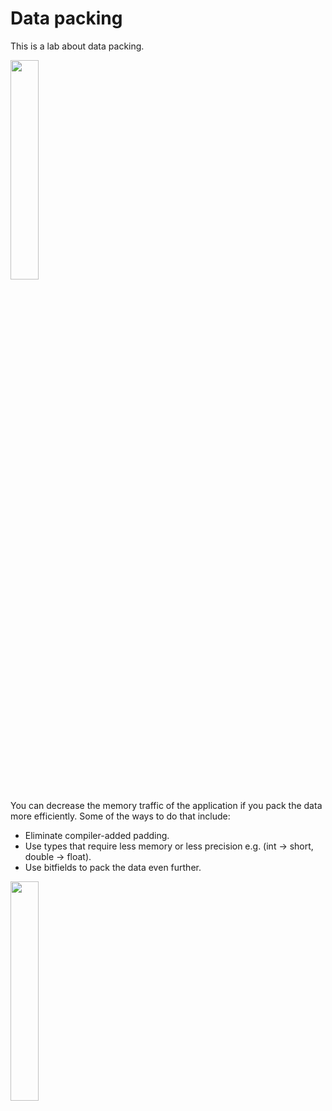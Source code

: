 # Data packing

This is a lab about data packing.

[<img src="https://drive.google.com/uc?export=view&id=16uvUgz327TXrysAf2HXYRe_KRBALHw2j" width="30%">](https://www.youtube.com/watch?v=-V-oIXrqA2s&list=PLRWO2AL1QAV6bJAU2kgB4xfodGID43Y5d)

You can decrease the memory traffic of the application if you pack the data more efficiently.
Some of the ways to do that include:

* Eliminate compiler-added padding.
* Use types that require less memory or less precision e.g. (int -> short, double -> float).
* Use bitfields to pack the data even further.

[<img src="https://drive.google.com/uc?export=view&id=12iavTVH9WUbb9BguLBLKe0QqdiPBMBiG" width="30%">](https://www.youtube.com/watch?v=ta096PQ6gTg&list=PLRWO2AL1QAV6bJAU2kgB4xfodGID43Y5d)
